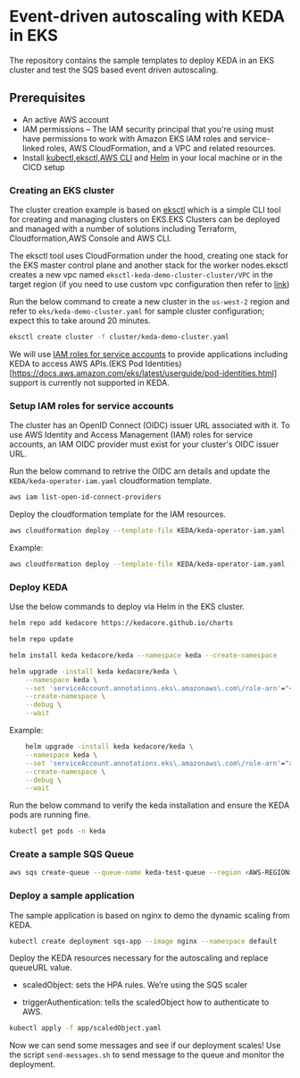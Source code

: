 # Event-driven autoscaling with KEDA in EKS

The repository contains the sample templates to deploy KEDA in an EKS cluster and test the SQS based event driven autoscaling.

## Prerequisites

- An active AWS account
- IAM permissions – The IAM security principal that you're using must have permissions to work with Amazon EKS IAM roles and service-linked roles, AWS CloudFormation, and a VPC and related resources.
- Install [kubectl](https://kubernetes.io/docs/tasks/tools/),[eksctl](https://eksctl.io/introduction/?h=install#installation),[AWS CLI](https://docs.aws.amazon.com/cli/latest/userguide/getting-started-install.html) and [Helm](https://helm.sh/docs/intro/install/) in your local machine or in the CICD setup

### Creating an EKS cluster

The cluster creation example is based on [eksctl](https://eksctl.io/introduction/) which is a simple CLI tool for creating and managing clusters on EKS.EKS Clusters can be deployed and managed with a number of solutions including Terraform, Cloudformation,AWS Console and AWS CLI.

The eksctl tool uses CloudFormation under the hood, creating one stack for the EKS master control plane and another stack for the worker nodes.eksctl creates a new vpc named `eksctl-keda-demo-cluster-cluster/VPC` in the target region (if you need to use custom vpc configuration then refer to [link](https://eksctl.io/usage/creating-and-managing-clusters/#:~:text=If%20you%20needed%20to%20use%20an%20existing%20VPC%2C%20you%20can%20use%20a%20config%20file%20like%20this%3A))

Run the below command to create a new cluster in the `us-west-2` region and refer to `eks/keda-demo-cluster.yaml` for sample cluster configuration; expect this to take around 20 minutes.

```bash
eksctl create cluster -f cluster/keda-demo-cluster.yaml
```

We will use [IAM roles for service accounts](https://docs.aws.amazon.com/eks/latest/userguide/iam-roles-for-service-accounts.html) to provide applications including KEDA to access AWS APIs.(EKS Pod Identities)[https://docs.aws.amazon.com/eks/latest/userguide/pod-identities.html] support is currently not supported in KEDA.

<!-- The sample cluster is also deployed with EKS Pod Identitiy add-on which provide the ability to manage credentials for your applications, similar to the way that Amazon EC2 instance profiles provide credentials to Amazon EC2 instances. Instead of creating and distributing your AWS credentials to the containers or using the Amazon EC2 instance's role, you associate an IAM role with a Kubernetes service account and configure your Pods to use the service account. Refer to the [official documentation](https://docs.aws.amazon.com/eks/latest/userguide/pod-identities.html) for more details. -->

### Setup IAM roles for service accounts

The cluster has an OpenID Connect (OIDC) issuer URL associated with it. To use AWS Identity and Access Management (IAM) roles for service accounts, an IAM OIDC provider must exist for your cluster's OIDC issuer URL.

Run the below command to retrive the OIDC arn details and update the `KEDA/keda-operator-iam.yaml` cloudformation template.

```bash
aws iam list-open-id-connect-providers
```

Deploy the cloudformation template for the IAM resources.

```bash
aws cloudformation deploy --template-file KEDA/keda-operator-iam.yaml --stack-name keda-operator-iam --capabilities CAPABILITY_IAM --parameter-overrides AWSAccountNumber=<<EKS-CLUSTER-AWS-ACCOUNT-NUMBER>> EKSClusterOIDCURL="<<EKS-CLUSTER-OIDC-URL-WITHOUT-HTTPS-IN-URL>>"
```

Example:

```bash
aws cloudformation deploy --template-file KEDA/keda-operator-iam.yaml --stack-name keda-operator-iam --capabilities CAPABILITY_IAM --parameter-overrides AWSAccountNumber=317630533282 EKSClusterOIDCURL="oidc.eks.us-west-2.amazonaws.com/id/97E370F5123E8A876752C2945BDDF59A"
```

<!-- Create a simple IAM policy for the keda operator to query the SQS attributes which is required for the HPA.

    aws iam create-policy \
        --policy-name keda-operator-policy \
        --policy-document file://KEDA/01-keda-operator-iam-policy-for-sqs.json

Create a pod identity association for KEDA.

    eksctl create podidentityassociation \
        --cluster keda-demo-cluster \
        --namespace keda \
        --service-account-name keda-operator \
        --permission-policy-arns="arn:aws:iam::<<AWS-ACCOUNT-NAME>:policy/keda-operator-policy"

    eksctl create podidentityassociation \
        --cluster keda-demo-cluster \
        --namespace keda \
        --service-account-name keda-operator \
        --permission-policy-arns="arn:aws:iam::317630533282:policy/keda-operator-policy" -->

### Deploy KEDA

Use the below commands to deploy via Helm in the EKS cluster.

```bash
helm repo add kedacore https://kedacore.github.io/charts
```
```bash
helm repo update
```
```bash
helm install keda kedacore/keda --namespace keda --create-namespace
```
```bash
helm upgrade -install keda kedacore/keda \
    --namespace keda \
    --set 'serviceAccount.annotations.eks\.amazonaws\.com\/role-arn'="<<KEDA-IAM-ROLE-ARN-FROM-PREVIOUS-STEPS>" \
    --create-namespace \
    --debug \
    --wait
```
Example:

```bash
    helm upgrade -install keda kedacore/keda \
    --namespace keda \
    --set 'serviceAccount.annotations.eks\.amazonaws\.com\/role-arn'="arn:aws:iam::317630533282:role/keda-operator-iam-KedaOperatorIAMRole-vmgKGIIbfiZ2" \
    --create-namespace \
    --debug \
    --wait
```
Run the below command to verify the keda installation and ensure the KEDA pods are running fine.

```bash
kubectl get pods -n keda
```
### Create a sample SQS Queue

```bash
aws sqs create-queue --queue-name keda-test-queue --region <AWS-REGION>
```
### Deploy a sample application

The sample application is based on nginx to demo the dynamic scaling from KEDA.

```bash
kubectl create deployment sqs-app --image nginx --namespace default
```
Deploy the KEDA resources necessary for the autoscaling and replace queueURL value.

- scaledObject: sets the HPA rules. We’re using the SQS scaler

- triggerAuthentication: tells the scaledObject how to authenticate to AWS.

```bash
kubectl apply -f app/scaledObject.yaml
```
Now we can send some messages and see if our deployment scales! Use the script `send-messages.sh` to send message to the queue and monitor the deployment.